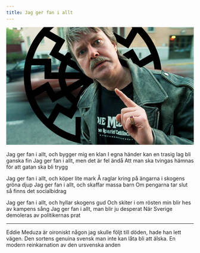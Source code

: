 ```yaml
---
title: Jag ger fan i allt
---
```

![](/assets/eddie.jpg)

Jag ger fan i allt, och bygger mig en klan
I egna händer kan en trasig lag bli ganska fin
Jag ger fan i allt, men det är fel ändå
Att man ska tvingas hämnas för att gatan ska bli trygg

Jag ger fan i allt, och köper lite mark
Å raglar kring på ängarna i skogens gröna djup
Jag ger fan i allt, och skaffar massa barn
Om pengarna tar slut så finns det socialbidrag

Jag ger fan i allt, och hyllar skogens gud
Och skiter i om rösten min blir hes av kampens sång
Jag ger fan i allt, man blir ju desperat
När Sverige demoleras av politikernas prat

---

Eddie Meduza är oironiskt någon jag skulle följt till döden, hade han lett vägen. Den sortens genuina svensk man inte kan låta bli att älska. En modern reinkarnation av den ursvenska anden

